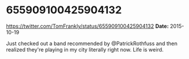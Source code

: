# 655909100425904132
https://twitter.com/TomFrankly/status/655909100425904132
**Date:** 2015-10-19

Just checked out a band recommended by @PatrickRothfuss and then realized they're playing in my city literally right now. Life is weird.
